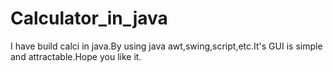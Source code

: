 # Calculator_in_java
I have build calci in java.By using java awt,swing,script,etc.It's GUI is simple and attractable.Hope you like it.
